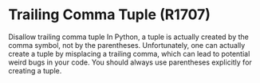 # Trailing Comma Tuple (R1707)

Disallow trailing comma tuple In Python, a tuple is actually created by
the comma symbol, not by the parentheses. Unfortunately, one can
actually create a tuple by misplacing a trailing comma, which can lead
to potential weird bugs in your code. You should always use parentheses
explicitly for creating a tuple.
